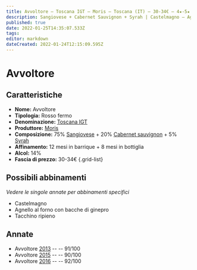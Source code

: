 ```yaml
---
title: Avvoltore – Toscana IGT – Moris – Toscana (IT) – 30-34€ – 4★-5★
description: Sangiovese + Cabernet Sauvignon + Syrah | Castelmagno – Agnello al forno – Tacchino ripieno
published: true
date: 2022-01-25T14:35:07.533Z
tags: 
editor: markdown
dateCreated: 2022-01-24T12:15:09.595Z
---
```


# Avvoltore

## Caratteristiche
- **Nome:** <span class="nome">Avvoltore</span>
- **Tipologia:** Rosso fermo
- **Denominazione:** <span class="denominazione">[Toscana IGT](/denominazioni/Italia/Toscana/IGT/Toscana)</span>
- **Produttore:** <span class="cantina">[Moris](/produttori/Italia/Toscana/Moris)</span> 
- **Composizione:** 75% [Sangiovese](/vitigni/Italia/sangiovese) + 20% [Cabernet sauvignon](/vitigni/Francia/cabernet-sauvignon) + 5% [Syrah](/vitigni/Francia/syrah) 
- **Affinamento:** 12 mesi in barrique + 8 mesi in bottiglia
- **Alcol:** 14%
- **Fascia di prezzo:** 30-34€
{.grid-list}

## Possibili abbinamenti
*Vedere le singole annate per abbinamenti specifici*

- Castelmagno
- Agnello al forno con bacche di ginepro
- Tacchino ripieno

## Annate
- Avvoltore [2013](vini/Italia/Toscana/Moris/Avvoltore/2013) -- <span class="star-5"></span> -- 91/100
- Avvoltore [2015](vini/Italia/Toscana/Moris/Avvoltore/2015) -- <span class="star-4"></span> -- 90/100
- Avvoltore [2016](vini/Italia/Toscana/Moris/Avvoltore/2016) -- <span class="star-5"></span> -- 92/100